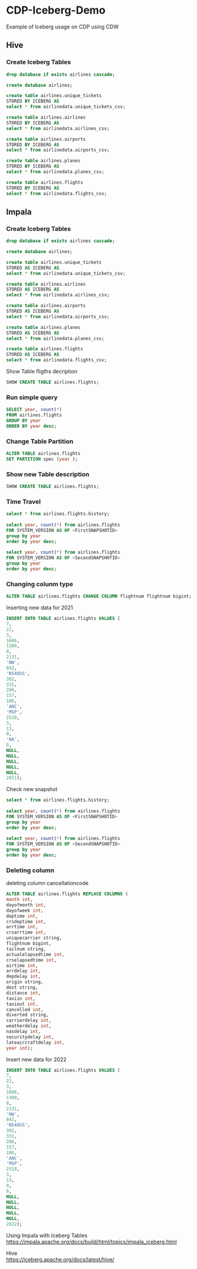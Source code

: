 # CDP-Iceberg-Demo
Example of Iceberg usage on CDP using CDW


## Hive

### Create Iceberg Tables

```sql
drop database if exists airlines cascade;

create database airlines;

create table airlines.unique_tickets
STORED BY ICEBERG AS
select * from airlinedata.unique_tickets_csv;

create table airlines.airlines
STORED BY ICEBERG AS
select * from airlinedata.airlines_csv;

create table airlines.airports
STORED BY ICEBERG AS
select * from airlinedata.airports_csv;

create table airlines.planes
STORED BY ICEBERG AS
select * from airlinedata.planes_csv;

create table airlines.flights
STORED BY ICEBERG AS
select * from airlinedata.flights_csv;

```

## Impala

### Create Iceberg Tables

```sql
drop database if exists airlines cascade;

create database airlines;

create table airlines.unique_tickets
STORED AS ICEBERG AS
select * from airlinedata.unique_tickets_csv;

create table airlines.airlines
STORED AS ICEBERG AS
select * from airlinedata.airlines_csv;

create table airlines.airports
STORED AS ICEBERG AS
select * from airlinedata.airports_csv;

create table airlines.planes
STORED AS ICEBERG AS
select * from airlinedata.planes_csv;

create table airlines.flights
STORED AS ICEBERG AS
select * from airlinedata.flights_csv;

```

Show Table fligths decription

```sql
SHOW CREATE TABLE airlines.flights;
```

### Run simple query

```sql
SELECT year, count(*) 
FROM airlines.flights
GROUP BY year
ORDER BY year desc;

```

### Change Table Partition

```sql
ALTER TABLE airlines.flights
SET PARTITION spec (year );
```

### Show new Table description

```sql
SHOW CREATE TABLE airlines.flights;
```

### Time Travel


```sql
select * from airlines.flights.history;
 
select year, count(*) from airlines.flights
FOR SYSTEM_VERSION AS OF <FirstSNAPSHOTID>
group by year
order by year desc;
  
select year, count(*) from airlines.flights
FOR SYSTEM_VERSION AS OF <SecondSNAPSHOTID>
group by year
order by year desc;
```


### Changing colunm type

```sql
ALTER TABLE airlines.flights CHANGE COLUMN flightnum flightnum bigint;
```

Inserting new data for 2021 

```sql
INSERT INTO TABLE airlines.flights VALUES (
7,
22,
3,
1606,
1300,
8,
2131,
'NW',
842,
'N540US',
302,
331,
286,
157,
186,
'ANC',
'MSP',
2518,
3,
13,
0,
'NA',
0,
NULL,
NULL,
NULL,
NULL,
NULL,
2021);
```

Check new snapshot


```sql
select * from airlines.flights.history;
 
select year, count(*) from airlines.flights
FOR SYSTEM_VERSION AS OF <FirstSNAPSHOTID>
group by year
order by year desc;
  
select year, count(*) from airlines.flights
FOR SYSTEM_VERSION AS OF <SecondSNAPSHOTID>
group by year
order by year desc;
```

### Deleting column

deleting column cancellationcode

```sql
ALTER TABLE airlines.flights REPLACE COLUMNS ( 
month int,
dayofmonth int,
dayofweek int,
deptime int,
crsdeptime int,
arrtime int,
crsarrtime int,
uniquecarrier string,
flightnum bigint,
tailnum string,
actualelapsedtime int,
crselapsedtime int,
airtime int,
arrdelay int,
depdelay int,
origin string,
dest string,
distance int,
taxiin int,
taxiout int,
cancelled int,
diverted string,
carrierdelay int,
weatherdelay int,
nasdelay int,
securitydelay int,
lateaircraftdelay int,
year int);
```
Insert new data for 2022

```sql
INSERT INTO TABLE airlines.flights VALUES (
7,
22,
3,
1606,
1300,
8,
2131,
'NW',
842,
'N540US',
302,
331,
286,
157,
186,
'ANC',
'MSP',
2518,
3,
13,
0,
0,
NULL,
NULL,
NULL,
NULL,
NULL,
2022);
```

Using Impala with Iceberg Tables<br>
https://impala.apache.org/docs/build/html/topics/impala_iceberg.html

Hive<br>
https://iceberg.apache.org/docs/latest/hive/
